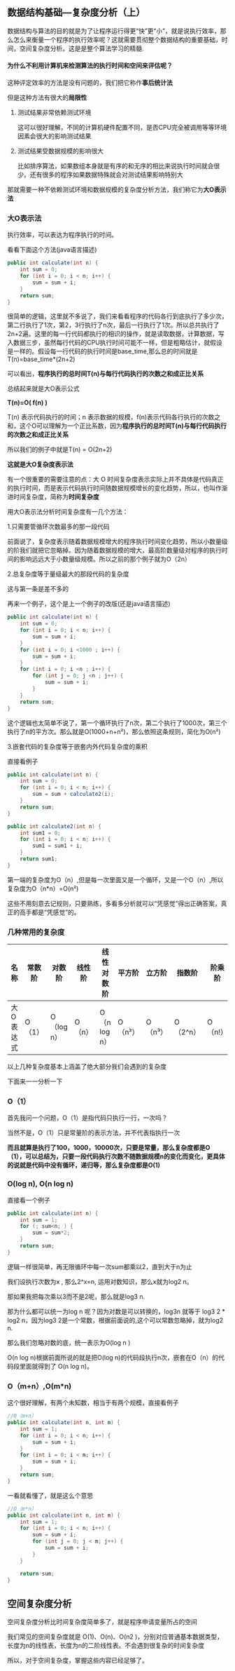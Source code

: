 ##                               数据结构基础—复杂度分析（上）

  数据结构与算法的目的就是为了让程序运行得更“快”更“小”，就是说执行效率，那么怎么来衡量一个程序的执行效率呢？这就需要贯彻整个数据结构的重要基础，时间，空间复杂度分析。这是是整个算法学习的精髓.

#### 为什么不利用计算机来检测算法的执行时间和空间来评估呢？

  这种评定效率的方法是没有问题的，我们把它称作**事后统计法**

但是这种方法有很大的**局限性**

1. 测试结果非常依赖测试环境

   这可以很好理解，不同的计算机硬件配置不同，是否CPU完全被调用等等环境因素会很大的影响测试结果

2. 测试结果受数据规模的影响很大

   比如排序算法，如果数组本身就是有序的和无序的相比来说执行时间就会很少。还有很多的程序如果数据特殊就会对测试结果影响特别大

那就需要一种不依赖测试环境和数据规模的复杂度分析方法，我们称它为**大O表示法**

### 大O表示法

执行效率，可以表达为程序执行的时间。

看看下面这个方法(java语言描述)

```java
public int calculate(int n) {
    int sum = 0;
    for (int i = 0; i < n; i++) {
        sum = sum + i;
    }
    return sum;
}
```

很简单的逻辑，这里就不多说了，我们来看看程序的代码各行到底执行了多少次，第二行执行了1次，第2，3行执行了n次，最后一行执行了1次。所以总共执行了2n+2遍。这里的每一行代码都执行的相识的操作，就是读取数据，计算数据，写入数据三步，虽然每行代码的CPU执行时间可能不一样，但是粗略估计，就假设是一样的。假设每一行代码的执行时间是base_time,那么总的时间就是T(n)=base_time*(2n+2)

可以看出，**程序执行的总时间T(n)与每行代码执行的次数之和成正比关系**

总结起来就是大O表示公式

**T(n)=O( f(n) )**

T(n) 表示代码执行的时间；n 表示数据的规模，f(n)表示代码各行执行的次数之和，这个O可以理解为一个正比系数，因为**程序执行的总时间T(n)与每行代码执行的次数之和成正比关系**

所以我们的例子中就是T(n) = O(2n+2)

**这就是大O复杂度表示法**

有一个很重要的需要注意的点：大 O 时间复杂度表示实际上并不具体是代码真正的执行时间，而是表示代码执行时间随数据规模增长的变化趋势，所以，也叫作渐进时间复杂度，简称为**时间复杂度**

用大O表示法分析时间复杂度有一几个方法：

1.只需要管循环次数最多的那一段代码

前面说了，复杂度表示随着数据规模增大的程序执行时间变化趋势，所以小数量级的阶我们就把它忽略掉。因为随着数据规模的增大，最高阶数量级对程序的执行时间的影响远远大于小数量级规模。所以之前的那个例子就为O（2n）

2.总复杂度等于量级最大的那段代码的复杂度

这与第一条是差不多的

再来一个例子，这个是上一个例子的改版(还是java语言描述)

```java
public int calculate(int n) {
    int sum = 0;
    for (int i = 0; i < n; i++) {
        sum = sum + i;
    }
    for (int i = 0; i <1000 ; i++) {
        sum = sum + i;
    }
    for (int i = 0; i <n ; i++) {
        for (int j = 0; j <n ; j++) {
            sum = sum + i;
        }
    }
    return sum;
}
```

这个逻辑也太简单不说了，第一个循环执行了n次，第二个执行了1000次，第三个执行了n的平方次。那么就是O(1000+n+n²)，那么依照这条规则，简化为O(n²)

3.嵌套代码的复杂度等于嵌套内外代码复杂度的乘积

直接看例子

```java
public int calculate(int n) {
    int sum = 0;
    for (int i = 0; i < n; i++) {
        sum = sum + calculate2(i);
    }
    return sum;
}

public int calculate2(int n) {
    int sum1 = 0;
    for (int i = 0; i < n; i++) {
        sum1 = sum1 + i;
    }
    return sum1;
}
```

第一端的复杂度为O（n）,但是每一次里面又是一个循环，又是一个O（n）,所以复杂度为O（n*n）=O(n²)



这些不用刻意去记规则，只要熟练，多看多分析就可以“凭感觉”得出正确答案，真正的高手都是“凭感觉”的。

### 几种常用的复杂度



| 名称      | 常数阶 | 对数阶     | 线性阶 | 线性对数阶   | 平方阶  | 立方阶  | 指数阶   | 阶乘阶  |
| --------- | ------ | ---------- | ------ | ------------ | ------- | ------- | -------- | ------- |
| 大O表达式 | O（1） | O（log n） | O（n） | O（n log n） | O（n²） | O（n³） | O（2^n） | O（n!） |

以上几种复杂度基本上涵盖了绝大部分我们会遇到的复杂度

下面来一一分析一下

### O（1）

首先我问一个问题，O（1）是指代码只执行一行，一次吗？

当然不是，O（1）只是常量阶的表示方法，并不代表指执行一次

**而且就算是执行了100，1000，10000次，只要是常量，那么复杂度都是O（1），可以总结为，只要一段代码执行次数不随数据规模n的变化而变化，更具体的说就是代码中没有循环，递归等，那么复杂度都是O(1)**

### O(log n), O(n log n)

直接看一个例子

```java
public int calculate(int n) {
    int sum = 1;
    for (; sum<n; ) {
        sum = sum*2;
    }
    return sum;
}
```

逻辑一样很简单，再无限循环中每一次sum都乘以2，直到大于n为止

我们设执行次数为x , 那么2^x=n, 运用对数知识，那么x就为log2 n。

那如果我把每次乘以3而不是2呢，那么就是log3 n.

那为什么都可以统一为log n 呢？因为对数是可以转换的，log3n 就等于 log3 2 * log2 n，因为log3 2是一个常数，根据前面说的,这个可以常数忽略掉，就为log2 n.

那么我们忽略对数的底，统一表示为O(log n )

O(n log n)根据前面所说的就是把O(log n)的代码段执行n次，嵌套在O（n）的代码段里面就得到了 O(n log n)。

### O（m+n）,O(m*n)

这个很好理解，有两个未知数，相当于有两个规模，直接看例子

```java
//O（m+n）
public int calculate(int n, int m) {
    int sum = 1;
    for (int i = 0; i < n; i++) {
        sum = sum + i;
    }
    for (int i = 0; i < m; i++) {
        sum = sum + i;
    }
    return sum;
}
```

一看就看懂了，就是这么个意思

```java
//O（m*n）
public int calculate(int n, int m) {
    int sum = 1;
    for (int i = 0; i < n; i++) {
        sum = sum + i;
        for (int j = 0; j < m; j++) {
            sum = sum + i;
        }
    }

    return sum;
}
```

## 空间复杂度分析

空间复杂度分析比时间复杂度简单多了，就是程序申请变量所占的空间

我们常见的空间复杂度就是 O(1)、O(n)、O(n2 )，分别对应普通基本数据类型，长度为n的线性表，长度为n的二阶线性表。不会遇到很复杂的时间复杂度

所以，对于空间复杂度，掌握这些内容已经足够了。



